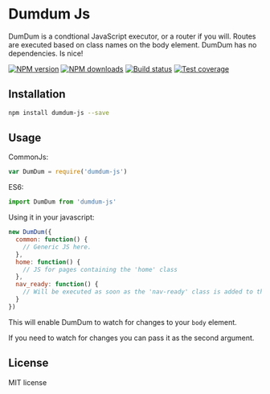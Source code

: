 # Dumdum Js

DumDum is a condtional JavaScript executor, or a router if you will. Routes are executed based on class names on the body element. DumDum has no dependencies. Is nice!

[![NPM version][npm-image]][npm-url]
[![NPM downloads][downloads-image]][downloads-url]
[![Build status][travis-image]][travis-url]
[![Test coverage][coveralls-image]][coveralls-url]

>

## Installation

```sh
npm install dumdum-js --save
```

## Usage

CommonJs:
```js
var DumDum = require('dumdum-js')
```

ES6:
```js
import DumDum from 'dumdum-js'
```

Using it in your javascript:
```js
new DumDum({
  common: function() {
    // Generic JS here.
  },
  home: function() {
    // JS for pages containing the 'home' class
  },
  nav_ready: function() {
    // Will be executed as soon as the 'nav-ready' class is added to the body.
  }
})
```

This will enable DumDum to watch for changes to your `body` element.

If you need to watch for changes you can pass it as the second argument.

## License

MIT license

[npm-image]: https://img.shields.io/npm/v/dumdum-js.svg?style=flat
[npm-url]: https://npmjs.org/package/dumdum-js
[downloads-image]: https://img.shields.io/npm/dm/dumdum-js.svg?style=flat
[downloads-url]: https://npmjs.org/package/dumdum-js
[travis-image]: https://img.shields.io/travis/tormjens/dumdum-js.svg?style=flat
[travis-url]: https://travis-ci.org/tormjens/dumdum-js
[coveralls-image]: https://img.shields.io/coveralls/tormjens/dumdum-js.svg?style=flat
[coveralls-url]: https://coveralls.io/r/tormjens/dumdum-js?branch=master
